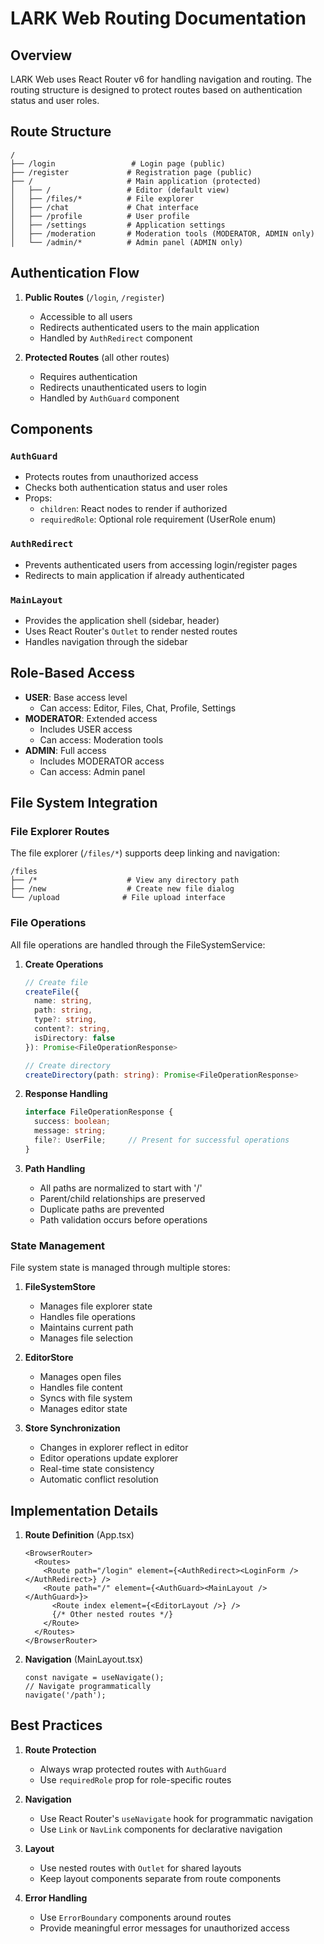 # LARK Web Routing Documentation

## Overview
LARK Web uses React Router v6 for handling navigation and routing. The routing structure is designed to protect routes based on authentication status and user roles.

## Route Structure

```
/
├── /login                 # Login page (public)
├── /register             # Registration page (public)
├── /                     # Main application (protected)
│   ├── /                 # Editor (default view)
│   ├── /files/*          # File explorer
│   ├── /chat             # Chat interface
│   ├── /profile          # User profile
│   ├── /settings         # Application settings
│   ├── /moderation       # Moderation tools (MODERATOR, ADMIN only)
│   └── /admin/*          # Admin panel (ADMIN only)
```

## Authentication Flow

1. **Public Routes** (`/login`, `/register`)
   - Accessible to all users
   - Redirects authenticated users to the main application
   - Handled by `AuthRedirect` component

2. **Protected Routes** (all other routes)
   - Requires authentication
   - Redirects unauthenticated users to login
   - Handled by `AuthGuard` component

## Components

### `AuthGuard`
- Protects routes from unauthorized access
- Checks both authentication status and user roles
- Props:
  - `children`: React nodes to render if authorized
  - `requiredRole`: Optional role requirement (UserRole enum)

### `AuthRedirect`
- Prevents authenticated users from accessing login/register pages
- Redirects to main application if already authenticated

### `MainLayout`
- Provides the application shell (sidebar, header)
- Uses React Router's `Outlet` to render nested routes
- Handles navigation through the sidebar

## Role-Based Access

- **USER**: Base access level
  - Can access: Editor, Files, Chat, Profile, Settings
- **MODERATOR**: Extended access
  - Includes USER access
  - Can access: Moderation tools
- **ADMIN**: Full access
  - Includes MODERATOR access
  - Can access: Admin panel

## File System Integration

### File Explorer Routes
The file explorer (`/files/*`) supports deep linking and navigation:

```
/files
├── /*                    # View any directory path
├── /new                  # Create new file dialog
└── /upload              # File upload interface
```

### File Operations
All file operations are handled through the FileSystemService:

1. **Create Operations**
   ```typescript
   // Create file
   createFile({
     name: string,
     path: string,
     type?: string,
     content?: string,
     isDirectory: false
   }): Promise<FileOperationResponse>

   // Create directory
   createDirectory(path: string): Promise<FileOperationResponse>
   ```

2. **Response Handling**
   ```typescript
   interface FileOperationResponse {
     success: boolean;
     message: string;
     file?: UserFile;     // Present for successful operations
   }
   ```

3. **Path Handling**
   - All paths are normalized to start with '/'
   - Parent/child relationships are preserved
   - Duplicate paths are prevented
   - Path validation occurs before operations

### State Management
File system state is managed through multiple stores:

1. **FileSystemStore**
   - Manages file explorer state
   - Handles file operations
   - Maintains current path
   - Manages file selection

2. **EditorStore**
   - Manages open files
   - Handles file content
   - Syncs with file system
   - Manages editor state

3. **Store Synchronization**
   - Changes in explorer reflect in editor
   - Editor operations update explorer
   - Real-time state consistency
   - Automatic conflict resolution

## Implementation Details

1. **Route Definition** (App.tsx)
   ```tsx
   <BrowserRouter>
     <Routes>
       <Route path="/login" element={<AuthRedirect><LoginForm /></AuthRedirect>} />
       <Route path="/" element={<AuthGuard><MainLayout /></AuthGuard>}>
         <Route index element={<EditorLayout />} />
         {/* Other nested routes */}
       </Route>
     </Routes>
   </BrowserRouter>
   ```

2. **Navigation** (MainLayout.tsx)
   ```tsx
   const navigate = useNavigate();
   // Navigate programmatically
   navigate('/path');
   ```

## Best Practices

1. **Route Protection**
   - Always wrap protected routes with `AuthGuard`
   - Use `requiredRole` prop for role-specific routes

2. **Navigation**
   - Use React Router's `useNavigate` hook for programmatic navigation
   - Use `Link` or `NavLink` components for declarative navigation

3. **Layout**
   - Use nested routes with `Outlet` for shared layouts
   - Keep layout components separate from route components

4. **Error Handling**
   - Use `ErrorBoundary` components around routes
   - Provide meaningful error messages for unauthorized access
